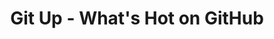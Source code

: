 ---
description: Github上的热门项目。
layout: post
results:
- primaryGenreName: Social Networking
  version: '1.0'
  artworkUrl100: http://a1891.phobos.apple.com/us/r30/Purple6/v4/fd/0e/3d/fd0e3dca-f945-8406-16e7-ae933c16fec5/mzl.lkzsogxh.png
  trackViewUrl: https://itunes.apple.com/cn/app/git-up-whats-hot-on-github/id727039913?mt=8&uo=4
  artworkUrl60: http://a940.phobos.apple.com/us/r30/Purple4/v4/be/67/97/be67973f-4c5b-2dd0-4090-3c4ed8fe8365/AppIcon60x60_2x.png
  sellerName: Dennis Reimann
  supportedDevices:
  - iPhone5
  - iPad2Wifi
  - iPadMini4G
  - iPadThirdGen4G
  - iPhone5c
  - iPhone4S
  - iPadFourthGen4G
  - iPadMini
  - iPadThirdGen
  - iPad23G
  - iPhone5s
  - iPhone4
  - iPadFourthGen
  - iPodTouchFifthGen
  genres:
  - 社交
  - 参考
  trackName: Git Up - What's Hot on GitHub
  description: 'Git Up is your guide to what''s hot on GitHub.


    See what''s currently trending in open source - in general or filtered
    by programming language.


    You can also use Git Up to search for repositories.


    No GitHub account required.'
  price: 0
  trackId: 727039913
  releaseDate: '2013-11-16T08:00:00Z'
  screenshotUrls:
  - http://a3.mzstatic.com/us/r30/Purple/v4/3d/03/fc/3d03fc30-5386-ffda-92a6-b84770603c67/screen1136x1136.jpeg
  - http://a1.mzstatic.com/us/r30/Purple/v4/22/c9/b1/22c9b170-3823-d9d7-20eb-c24c159fc7a8/screen1136x1136.jpeg
  - http://a4.mzstatic.com/us/r30/Purple/v4/7b/0e/ba/7b0eba07-eec8-13e8-5dd2-a180d87ca0fe/screen1136x1136.jpeg
  artistViewUrl: https://itunes.apple.com/cn/artist/dennis-reimann/id298851383?uo=4
  primaryGenreId: 6005
  kind: software
  fileSizeBytes: '2899198'
  bundleId: de.dennisreimann.GitUp
  sellerUrl: http://ioctocat.com
  trackContentRating: 4+
  artistName: Dennis Reimann
  trackCensoredName: Git Up - What's Hot on GitHub
  isGameCenterEnabled: false
  contentAdvisoryRating: 4+
  languageCodesISO2A:
  - EN
  features: &a []
  wrapperType: software
  artworkUrl512: http://a1891.phobos.apple.com/us/r30/Purple6/v4/fd/0e/3d/fd0e3dca-f945-8406-16e7-ae933c16fec5/mzl.lkzsogxh.png
  formattedPrice: 免费
  artistId: 298851383
  genreIds:
  - '6005'
  - '6006'
  currency: CNY
  ipadScreenshotUrls: *a
category: 社交
tags: tag1
resultCount: 1
title: Git Up - What's Hot on GitHub

---